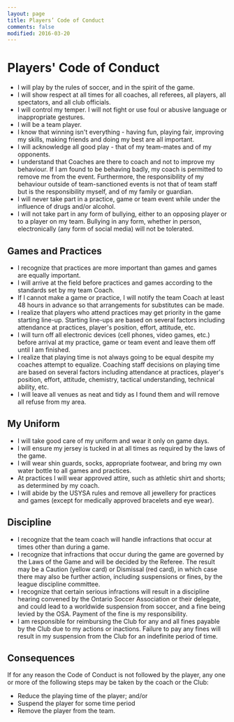 ```yaml
---
layout: page
title: Players’ Code of Conduct
comments: false
modified: 2016-03-20
---
```


# Players' Code of Conduct

 - I will play by the rules of soccer, and in the spirit of the game.
 - I will show respect at all times for all coaches, all referees, all players, all spectators, and all club officials.
 - I will control my temper. I will not fight or use foul or abusive language or inappropriate gestures.
 - I will be a team player.
 - I know that winning isn't everything - having fun, playing fair, improving my skills, making friends and doing my best are all important.
 - I will acknowledge all good play - that of my team-mates and of my opponents.
 - I understand that Coaches are there to coach and not to improve my behaviour. If I am found to be behaving badly, my coach is permitted to remove me from the event. Furthermore, the responsibility of my behaviour outside of team-sanctioned events is not that of team staff but is the responsibility myself, and of my family or guardian.
 - I will never take part in a practice, game or team event while under the influence of drugs and/or alcohol.
 - I will not take part in any form of bullying, either to an opposing player or to a player on my team. Bullying in any form, whether in person, electronically (any form of social media) will not be tolerated.

## Games and Practices

 - I recognize that practices are more important than games and games are equally important.
 - I will arrive at the field before practices and games according to the standards set by my team Coach.
 - If I cannot make a game or practice, I will notify the team Coach at least 48 hours in advance so that arrangements for substitutes can be made.
 - I realize that players who attend practices may get priority in the game starting line-up. Starting line-ups are based on several factors including attendance at practices, player's position, effort, attitude, etc.
 - I will turn off all electronic devices (cell phones, video games, etc.) before arrival at my practice, game or team event and leave them off until I am finished.
 - I realize that playing time is not always going to be equal despite my coaches attempt to equalize. Coaching staff decisions on playing time are based on several factors including attendance at practices, player's position, effort, attitude, chemistry, tactical understanding, technical ability, etc.
 - I will leave all venues as neat and tidy as I found them and will remove all refuse from my area.

## My Uniform

 - I will take good care of my uniform and wear it only on game days.
 - I will ensure my jersey is tucked in at all times as required by the laws of the game.
 - I will wear shin guards, socks, appropriate footwear, and bring my own water bottle to all games and practices.
 - At practices I will wear approved attire, such as athletic shirt and shorts; as determined by my coach.
 - I will abide by the USYSA rules and remove all jewellery for practices and games (except for medically approved bracelets and eye wear).

## Discipline

 - I recognize that the team coach will handle infractions that occur at times other than during a game.
 - I recognize that infractions that occur during the game are governed by the Laws of the Game and will be decided by the Referee. The result may be a Caution (yellow card) or Dismissal (red card), in which case there may also be further action, including suspensions or fines, by the league discipline committee.
 - I recognize that certain serious infractions will result in a discipline hearing convened by the Ontario Soccer Association or their delegate, and could lead to a worldwide suspension from soccer, and a fine being levied by the OSA. Payment of the fine is my responsibility.
 - I am responsible for reimbursing the Club for any and all fines payable by the Club due to my actions or inactions. Failure to pay any fines will result in my suspension from the Club for an indefinite period of time.

## Consequences

If for any reason the Code of Conduct is not followed by the player, any one or more of the following steps may be taken by the coach or the Club:

 - Reduce the playing time of the player; and/or
 - Suspend the player for some time period
 - Remove the player from the team.
